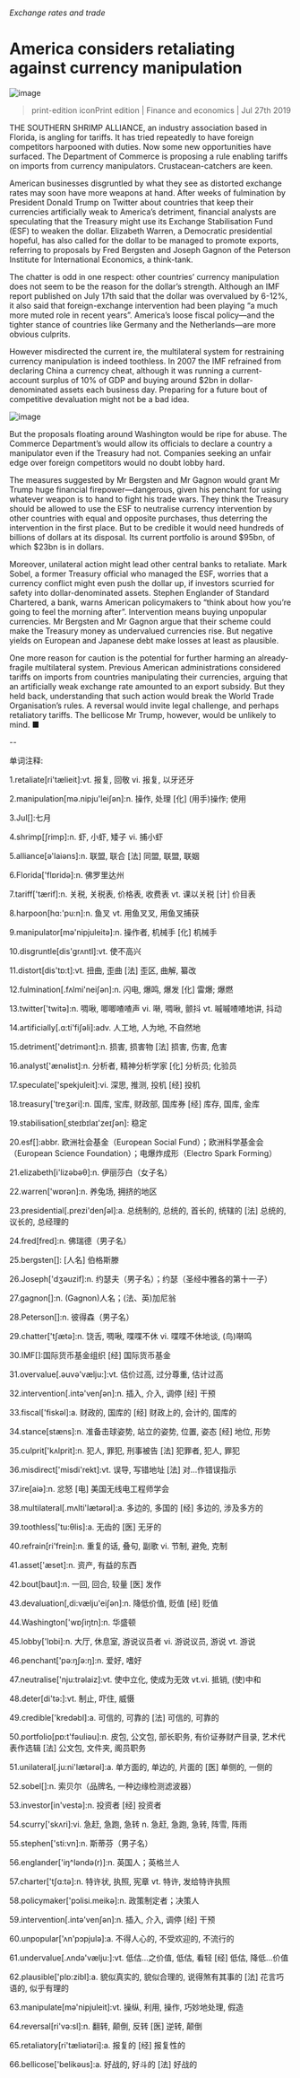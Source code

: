 ###### Exchange rates and trade
# America considers retaliating against currency manipulation 
![image](images/20190727_FNP503.jpg) 
> print-edition iconPrint edition | Finance and economics | Jul 27th 2019 
THE SOUTHERN SHRIMP ALLIANCE, an industry association based in Florida, is angling for tariffs. It has tried repeatedly to have foreign competitors harpooned with duties. Now some new opportunities have surfaced. The Department of Commerce is proposing a rule enabling tariffs on imports from currency manipulators. Crustacean-catchers are keen. 
American businesses disgruntled by what they see as distorted exchange rates may soon have more weapons at hand. After weeks of fulmination by President Donald Trump on Twitter about countries that keep their currencies artificially weak to America’s detriment, financial analysts are speculating that the Treasury might use its Exchange Stabilisation Fund (ESF) to weaken the dollar. Elizabeth Warren, a Democratic presidential hopeful, has also called for the dollar to be managed to promote exports, referring to proposals by Fred Bergsten and Joseph Gagnon of the Peterson Institute for International Economics, a think-tank. 
The chatter is odd in one respect: other countries’ currency manipulation does not seem to be the reason for the dollar’s strength. Although an IMF report published on July 17th said that the dollar was overvalued by 6-12%, it also said that foreign-exchange intervention had been playing “a much more muted role in recent years”. America’s loose fiscal policy—and the tighter stance of countries like Germany and the Netherlands—are more obvious culprits. 
However misdirected the current ire, the multilateral system for restraining currency manipulation is indeed toothless. In 2007 the IMF refrained from declaring China a currency cheat, although it was running a current-account surplus of 10% of GDP and buying around $2bn in dollar-denominated assets each business day. Preparing for a future bout of competitive devaluation might not be a bad idea. 
![image](images/20190727_FNC466.png) 
But the proposals floating around Washington would be ripe for abuse. The Commerce Department’s would allow its officials to declare a country a manipulator even if the Treasury had not. Companies seeking an unfair edge over foreign competitors would no doubt lobby hard. 
The measures suggested by Mr Bergsten and Mr Gagnon would grant Mr Trump huge financial firepower—dangerous, given his penchant for using whatever weapon is to hand to fight his trade wars. They think the Treasury should be allowed to use the ESF to neutralise currency intervention by other countries with equal and opposite purchases, thus deterring the intervention in the first place. But to be credible it would need hundreds of billions of dollars at its disposal. Its current portfolio is around $95bn, of which $23bn is in dollars. 
Moreover, unilateral action might lead other central banks to retaliate. Mark Sobel, a former Treasury official who managed the ESF, worries that a currency conflict might even push the dollar up, if investors scurried for safety into dollar-denominated assets. Stephen Englander of Standard Chartered, a bank, warns American policymakers to “think about how you’re going to feel the morning after”. Intervention means buying unpopular currencies. Mr Bergsten and Mr Gagnon argue that their scheme could make the Treasury money as undervalued currencies rise. But negative yields on European and Japanese debt make losses at least as plausible. 
One more reason for caution is the potential for further harming an already-fragile multilateral system. Previous American administrations considered tariffs on imports from countries manipulating their currencies, arguing that an artificially weak exchange rate amounted to an export subsidy. But they held back, understanding that such action would break the World Trade Organisation’s rules. A reversal would invite legal challenge, and perhaps retaliatory tariffs. The bellicose Mr Trump, however, would be unlikely to mind. ■ 
-- 
 单词注释:
1.retaliate[ri'tælieit]:vt. 报复, 回敬 vi. 报复, 以牙还牙 
2.manipulation[mә.nipju'leiʃәn]:n. 操作, 处理 [化] (用手)操作; 使用 
3.Jul[]:七月 
4.shrimp[ʃrimp]:n. 虾, 小虾, 矮子 vi. 捕小虾 
5.alliance[ә'laiәns]:n. 联盟, 联合 [法] 同盟, 联盟, 联姻 
6.Florida['flɒridә]:n. 佛罗里达州 
7.tariff['tærif]:n. 关税, 关税表, 价格表, 收费表 vt. 课以关税 [计] 价目表 
8.harpoon[hɑ:'pu:n]:n. 鱼叉 vt. 用鱼叉叉, 用鱼叉捕获 
9.manipulator[mә'nipjuleitә]:n. 操作者, 机械手 [化] 机械手 
10.disgruntle[dis'grʌntl]:vt. 使不高兴 
11.distort[dis'tɒ:t]:vt. 扭曲, 歪曲 [法] 歪区, 曲解, 纂改 
12.fulmination[.fʌlmi'neiʃәn]:n. 闪电, 爆鸣, 爆发 [化] 雷爆; 爆燃 
13.twitter['twitә]:n. 啁啾, 唧唧喳喳声 vi. 啭, 啁啾, 颤抖 vt. 嘁嘁喳喳地讲, 抖动 
14.artificially[.ɑ:ti'fiʃәli]:adv. 人工地, 人为地, 不自然地 
15.detriment['detrimәnt]:n. 损害, 损害物 [法] 损害, 伤害, 危害 
16.analyst['ænәlist]:n. 分析者, 精神分析学家 [化] 分析员; 化验员 
17.speculate['spekjuleit]:vi. 深思, 推测, 投机 [经] 投机 
18.treasury['treʒәri]:n. 国库, 宝库, 财政部, 国库券 [经] 库存, 国库, 金库 
19.stabilisation[ˌsteɪbɪlaɪ'zeɪʃən]: 稳定 
20.esf[]:abbr. 欧洲社会基金（European Social Fund）；欧洲科学基金会（European Science Foundation）；电爆炸成形（Electro Spark Forming） 
21.elizabeth[i'lizәbәθ]:n. 伊丽莎白（女子名） 
22.warren['wɒrәn]:n. 养兔场, 拥挤的地区 
23.presidential[.prezi'denʃәl]:a. 总统制的, 总统的, 首长的, 统辖的 [法] 总统的, 议长的, 总经理的 
24.fred[fred]:n. 佛瑞德（男子名） 
25.bergsten[]: [人名] 伯格斯滕 
26.Joseph['dʒәuzif]:n. 约瑟夫（男子名）；约瑟（圣经中雅各的第十一子） 
27.gagnon[]:n. (Gagnon)人名；(法、英)加尼翁 
28.Peterson[]:n. 彼得森（男子名） 
29.chatter['tʃætә]:n. 饶舌, 啁啾, 喋喋不休 vi. 喋喋不休地谈, (鸟)啭鸣 
30.IMF[]:国际货币基金组织 [经] 国际货币基金 
31.overvalue[.әuvә'vælju:]:vt. 估价过高, 过分尊重, 估计过高 
32.intervention[.intә'venʃәn]:n. 插入, 介入, 调停 [经] 干预 
33.fiscal['fiskәl]:a. 财政的, 国库的 [经] 财政上的, 会计的, 国库的 
34.stance[stæns]:n. 准备击球姿势, 站立的姿势, 位置, 姿态 [经] 地位, 形势 
35.culprit['kʌlprit]:n. 犯人, 罪犯, 刑事被告 [法] 犯罪者, 犯人, 罪犯 
36.misdirect['misdi'rekt]:vt. 误导, 写错地址 [法] 对...作错误指示 
37.ire[aiә]:n. 忿怒 [电] 美国无线电工程师学会 
38.multilateral[.mʌlti'lætәrәl]:a. 多边的, 多国的 [经] 多边的, 涉及多方的 
39.toothless['tu:θlis]:a. 无齿的 [医] 无牙的 
40.refrain[ri'frein]:n. 重复的话, 叠句, 副歌 vi. 节制, 避免, 克制 
41.asset['æset]:n. 资产, 有益的东西 
42.bout[baut]:n. 一回, 回合, 较量 [医] 发作 
43.devaluation[,di:vælju'eiʃәn]:n. 降低价值, 贬值 [经] 贬值 
44.Washington['wɒʃiŋtn]:n. 华盛顿 
45.lobby['lɒbi]:n. 大厅, 休息室, 游说议员者 vi. 游说议员, 游说 vt. 游说 
46.penchant['pә:ŋʃә:ŋ]:n. 爱好, 嗜好 
47.neutralise['nju:trәlaiz]:vt. 使中立化, 使成为无效 vt.vi. 抵销, (使)中和 
48.deter[di'tә:]:vt. 制止, 吓住, 威慑 
49.credible['kredәbl]:a. 可信的, 可靠的 [法] 可信的, 可靠的 
50.portfolio[pɒ:t'fәuliәu]:n. 皮包, 公文包, 部长职务, 有价证券财产目录, 艺术代表作选辑 [法] 公文包, 文件夹, 阁员职务 
51.unilateral[.ju:ni'lætәrәl]:a. 单方面的, 单边的, 片面的 [医] 单侧的, 一侧的 
52.sobel[]:n. 索贝尔（品牌名, 一种边缘检测滤波器） 
53.investor[in'vestә]:n. 投资者 [经] 投资者 
54.scurry['skʌri]:vi. 急赶, 急跑, 急转 n. 急赶, 急跑, 急转, 阵雪, 阵雨 
55.stephen['sti:vn]:n. 斯蒂芬（男子名） 
56.englander['iŋ^lәndә(r)]:n. 英国人；英格兰人 
57.charter['tʃɑ:tә]:n. 特许状, 执照, 宪章 vt. 特许, 发给特许执照 
58.policymaker['pɔlisi.meikә]:n. 政策制定者；决策人 
59.intervention[.intә'venʃәn]:n. 插入, 介入, 调停 [经] 干预 
60.unpopular['ʌn'pɔpjulә]:a. 不得人心的, 不受欢迎的, 不流行的 
61.undervalue[.ʌndә'vælju:]:vt. 低估...之价值, 低估, 看轻 [经] 低估, 降低...价值 
62.plausible['plɒ:zibl]:a. 貌似真实的, 貌似合理的, 说得煞有其事的 [法] 花言巧语的, 似乎有理的 
63.manipulate[mә'nipjuleit]:vt. 操纵, 利用, 操作, 巧妙地处理, 假造 
64.reversal[ri'vә:sl]:n. 翻转, 颠倒, 反转 [医] 逆转, 颠倒 
65.retaliatory[ri'tæliәtәri]:a. 报复的 [经] 报复性的 
66.bellicose['belikәus]:a. 好战的, 好斗的 [法] 好战的 

